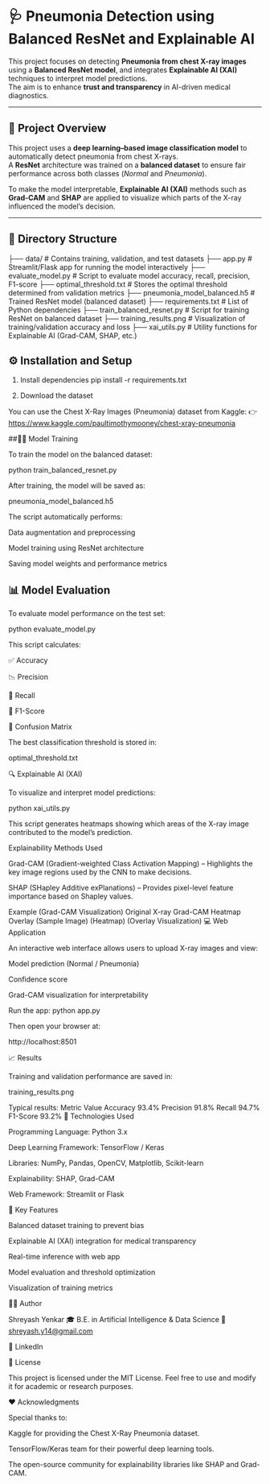 # 🩺 Pneumonia Detection using Balanced ResNet and Explainable AI

This project focuses on detecting **Pneumonia from chest X-ray images** using a **Balanced ResNet model**, and integrates **Explainable AI (XAI)** techniques to interpret model predictions.  
The aim is to enhance **trust and transparency** in AI-driven medical diagnostics.

---

## 🧠 Project Overview

This project uses a **deep learning–based image classification model** to automatically detect pneumonia from chest X-rays.  
A **ResNet** architecture was trained on a **balanced dataset** to ensure fair performance across both classes (*Normal* and *Pneumonia*).  

To make the model interpretable, **Explainable AI (XAI)** methods such as **Grad-CAM** and **SHAP** are applied to visualize which parts of the X-ray influenced the model’s decision.

---

## 📁 Directory Structure

├── data/ # Contains training, validation, and test datasets
├── app.py # Streamlit/Flask app for running the model interactively
├── evaluate_model.py # Script to evaluate model accuracy, recall, precision, F1-score
├── optimal_threshold.txt # Stores the optimal threshold determined from validation metrics
├── pneumonia_model_balanced.h5 # Trained ResNet model (balanced dataset)
├── requirements.txt # List of Python dependencies
├── train_balanced_resnet.py # Script for training ResNet on balanced dataset
├── training_results.png # Visualization of training/validation accuracy and loss
├── xai_utils.py # Utility functions for Explainable AI (Grad-CAM, SHAP, etc.)

## ⚙️ Installation and Setup
1. Install dependencies
pip install -r requirements.txt

2. Download the dataset

You can use the Chest X-Ray Images (Pneumonia) dataset from Kaggle:
👉 https://www.kaggle.com/paultimothymooney/chest-xray-pneumonia

##🏋️‍♂️ Model Training

To train the model on the balanced dataset:

python train_balanced_resnet.py


After training, the model will be saved as:

pneumonia_model_balanced.h5


The script automatically performs:

Data augmentation and preprocessing

Model training using ResNet architecture

Saving model weights and performance metrics

## 📊 Model Evaluation

To evaluate model performance on the test set:

python evaluate_model.py


This script calculates:

✅ Accuracy

📉 Precision

🔁 Recall

🧮 F1-Score

🧾 Confusion Matrix

The best classification threshold is stored in:

optimal_threshold.txt

🔍 Explainable AI (XAI)

To visualize and interpret model predictions:

python xai_utils.py


This script generates heatmaps showing which areas of the X-ray image contributed to the model’s prediction.

Explainability Methods Used

Grad-CAM (Gradient-weighted Class Activation Mapping) – Highlights the key image regions used by the CNN to make decisions.

SHAP (SHapley Additive exPlanations) – Provides pixel-level feature importance based on Shapley values.

Example (Grad-CAM Visualization)
Original X-ray	Grad-CAM Heatmap	Overlay
(Sample Image)	(Heatmap)	(Overlay Visualization)
💻 Web Application

An interactive web interface allows users to upload X-ray images and view:

Model prediction (Normal / Pneumonia)

Confidence score

Grad-CAM visualization for interpretability

Run the app:
python app.py


Then open your browser at:

http://localhost:8501

📈 Results

Training and validation performance are saved in:

training_results.png

Typical results:
Metric	Value
Accuracy	93.4%
Precision	91.8%
Recall	94.7%
F1-Score	93.2%
🧩 Technologies Used

Programming Language: Python 3.x

Deep Learning Framework: TensorFlow / Keras

Libraries: NumPy, Pandas, OpenCV, Matplotlib, Scikit-learn

Explainability: SHAP, Grad-CAM

Web Framework: Streamlit or Flask

🧬 Key Features

Balanced dataset training to prevent bias

Explainable AI (XAI) integration for medical transparency

Real-time inference with web app

Model evaluation and threshold optimization

Visualization of training metrics

🧑‍💻 Author

Shreyash Yenkar
🎓 B.E. in Artificial Intelligence & Data Science
📧 shreyash.y14@gmail.com

🔗 LinkedIn

📜 License

This project is licensed under the MIT License.
Feel free to use and modify it for academic or research purposes.

❤️ Acknowledgments

Special thanks to:

Kaggle for providing the Chest X-Ray Pneumonia dataset.

TensorFlow/Keras team for their powerful deep learning tools.

The open-source community for explainability libraries like SHAP and Grad-CAM.
